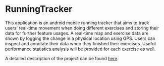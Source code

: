 # RunningTracker
This application is an android mobile running tracker that aims to track users’ real-time movement when doing different exercises and storing their data for further feature usages. 
A real-time map and exercise data are shown by logging the change in a physical location using GPS. Users can inspect and annotate their data when they finished their exercises. 
Useful performance statistics analysis will be provided for each exercise as well.

A detailed description of the project can be found [here](doc/RunningTracker_description.pdf). 
